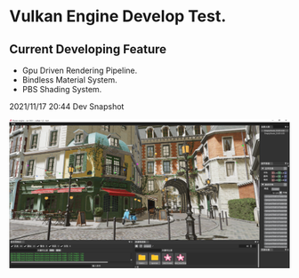 # Vulkan Engine Develop Test.

## Current Developing Feature

- Gpu Driven Rendering Pipeline.
- Bindless Material System.
- PBS Shading System.

2021/11/17 20:44 Dev Snapshot

![](dev/Snipaste_2021-11-17_20-42-50.png)